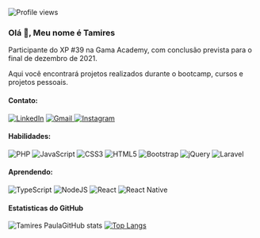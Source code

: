 ![Profile views](https://gpvc.arturio.dev/tamirespaulameneses)  

### Olá 👋, Meu nome é Tamires

Participante do XP #39 na Gama Academy, com conclusão prevista para o final de dezembro de 2021.

Aqui você encontrará projetos realizados durante o bootcamp, cursos e projetos pessoais.


#### Contato: 
<a href="https://www.linkedin.com/in/tamires-paula-754247163/">![LinkedIn](https://img.shields.io/badge/linkedin-%230077B5.svg?style=for-the-badge&logo=linkedin&logoColor=white)</a>
<a href="mailto:tamirespaulameneses@gmail.com">![Gmail](https://img.shields.io/badge/Gmail-D14836?style=for-the-badge&logo=gmail&logoColor=white)
<a href="https://www.instagram.com/tspaula_/">![Instagram](https://img.shields.io/badge/INSTAGRAM-%23E4405F.svg?style=for-the-badge&logo=Instagram&logoColor=white)</a>

#### Habilidades:
![PHP](https://img.shields.io/badge/php-%23777BB4.svg?style=for-the-badge&logo=php&logoColor=white)  ![JavaScript](https://img.shields.io/badge/javascript-%23323330.svg?style=for-the-badge&logo=javascript&logoColor=%23F7DF1E) ![CSS3](https://img.shields.io/badge/css3-%231572B6.svg?style=for-the-badge&logo=css3&logoColor=white) ![HTML5](https://img.shields.io/badge/html5-%23E34F26.svg?style=for-the-badge&logo=html5&logoColor=white) ![Bootstrap](https://img.shields.io/badge/bootstrap-%23563D7C.svg?style=for-the-badge&logo=bootstrap&logoColor=white) ![jQuery](https://img.shields.io/badge/jquery-%230769AD.svg?style=for-the-badge&logo=jquery&logoColor=white) ![Laravel](https://img.shields.io/badge/laravel-%23FF2D20.svg?style=for-the-badge&logo=laravel&logoColor=white)


#### Aprendendo:
![TypeScript](https://img.shields.io/badge/typescript-%23007ACC.svg?style=for-the-badge&logo=typescript&logoColor=white) ![NodeJS](https://img.shields.io/badge/node.js-6DA55F?style=for-the-badge&logo=node.js&logoColor=white) ![React](https://img.shields.io/badge/react-%2320232a.svg?style=for-the-badge&logo=react&logoColor=%2361DAFB) ![React Native](https://img.shields.io/badge/react_native-%2320232a.svg?style=for-the-badge&logo=react&logoColor=%2361DAFB)

#### Estatisticas do GitHub
![Tamires PaulaGitHub stats](https://github-readme-stats.vercel.app/api?username=tamirespaulameneses&show_icons=true&theme=dark) [![Top Langs](https://github-readme-stats.vercel.app/api/top-langs/?username=tamirespaulameneses&layout=compact&theme=dark)](https://github.com/tamirespaulameneses/github-readme-stats) 

